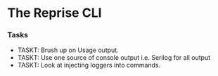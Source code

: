 ﻿# The Reprise CLI

### Tasks

- TASKT: Brush up on Usage output.
- TASKT: Use one source of console output i.e. Serilog for all output
- TASKT: Look at injecting loggers into commands.